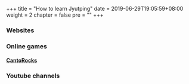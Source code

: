 +++
title = "How to learn Jyutping"
date = 2019-06-29T19:05:59+08:00
weight = 2
chapter = false
pre = "<b></b>"
+++

### Websites



### Online games

#### [CantoRocks](http://chaaklau.github.io/cantorocks/)


### Youtube channels
